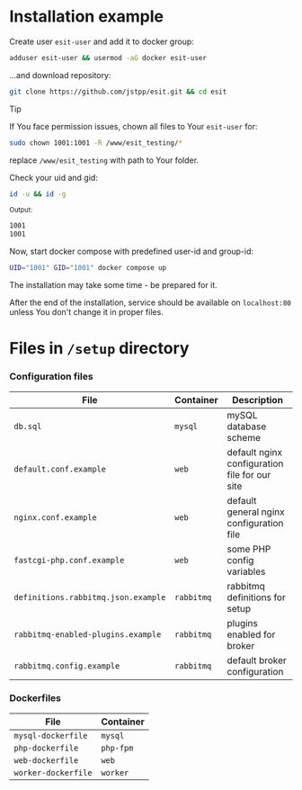 # Installation example
Create user `esit-user` and add it to docker group:
```bash
adduser esit-user && usermod -aG docker esit-user
```

...and download repository:
```bash
git clone https://github.com/jstpp/esit.git && cd esit
```
> [!tip]
>
> If You face permission issues, chown all files to Your `esit-user` for:
> ```bash
> sudo chown 1001:1001 -R /www/esit_testing/*
> ```
> replace `/www/esit_testing` with path to Your folder.

Check your uid and gid:
```bash
id -u && id -g
```

<small>Output:</small>
```bash
1001
1001
```
Now, start docker compose with predefined user-id and group-id:
```bash
UID="1001" GID="1001" docker compose up
```
The installation may take some time - be prepared for it.

After the end of the installation, service should be available on `localhost:80` unless You don't change it in proper files.

# Files in `/setup` directory
### Configuration files
| File | Container | Description |
| --- | --- | --- |
| `db.sql` | `mysql` | mySQL database scheme |
| `default.conf.example` | `web` | default nginx configuration file for our site |
| `nginx.conf.example` | `web` | default general nginx configuration file |
| `fastcgi-php.conf.example` | `web` | some PHP config variables |
| `definitions.rabbitmq.json.example` | `rabbitmq` | rabbitmq definitions for setup |
| `rabbitmq-enabled-plugins.example` | `rabbitmq` | plugins enabled for broker |
| `rabbitmq.config.example` | `rabbitmq` | default broker configuration |

### Dockerfiles
| File | Container |
| --- | --- |
| `mysql-dockerfile` | `mysql` |
| `php-dockerfile` | `php-fpm` |
| `web-dockerfile` | `web` |
| `worker-dockerfile` | `worker` |